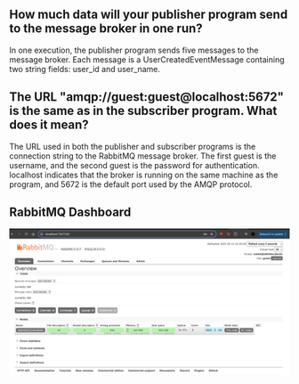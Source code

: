## How much data will your publisher program send to the message broker in one run? ##

In one execution, the publisher program sends five messages to the message broker. 
Each message is a UserCreatedEventMessage containing two string fields: user_id and user_name.

## The URL "amqp://guest:guest@localhost:5672" is the same as in the subscriber program. What does it mean? ##

The URL used in both the publisher and subscriber programs is the connection string to the RabbitMQ message broker. 
The first guest is the username, and the second guest is the password for authentication. 
localhost indicates that the broker is running on the same machine as the program, and 5672 is the default port used by the AMQP protocol.

## RabbitMQ Dashboard ##
![RabbitMQ Dashboard](images/image1.png)
